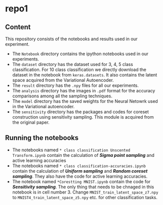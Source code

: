 # repo1
## Content
This repository consists of the notebooks and results used in our experiment.
- The `Notebook` directory contains the ipython notebooks used in our experiments.
- The `dataset` directory has the dataset used for 3, 4, 5 class classification. For 10 class classification we directly download the dataset in the notebook from `keras.datasets`. It also contains the latent space acquired from the Variational Autoencoder.
- The `result` directory has the `.npy` files for all our experiments.
- The `analysis` directory has the images in `.pdf` format for the accuracy comparisons among all the sampling techniques.
- The `model` directory has the saved weights for the Neural Netowrk used in the Variational autoencoder.
- The `sensitivity` directory has the packages and codes for coreset construction using sensitivity sampling. This module is acquired from the original paper.

## Running the notebooks
- The notebooks named `* class classification Unscented Transform.ipynb` contain the calculation of ***Sigma point sampling*** and active learning accuracies
- The notebooks named `* class classification-accuracies.ipynb` contain the calculation of ***Uniform sampling*** and ***Random coreset sampling***. They also have the code for active learning accuracies.
- The notebook named `*Corestting MNIST.ipynb` contain the code for ***Sensitivity sampling***. The only thing that needs to be chnaged in this notebook is in cell number 3. Change `MNIST_train_latent_space_z7.npy` to `MNIST4_train_latent_space_z5.npy` etc. for other classification tasks.
